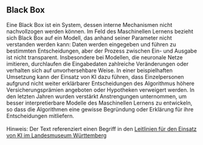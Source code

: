 ## Black Box
Eine Black Box ist ein System, dessen interne Mechanismen nicht nachvollzogen werden können. Im Feld des Maschinellen Lernens bezieht sich Black Box auf ein Modell, das anhand seiner Parameter nicht verstanden werden kann: Daten werden eingegeben und führen zu bestimmten Entscheidungen, aber der Prozess zwischen Ein- und Ausgabe ist nicht transparent. Insbesondere bei Modellen, die neuronale Netze imitieren, durchlaufen die Eingabedaten zahlreiche Veränderungen oder verhalten sich auf unvorhersehbare Weise. In einer beispielhaften Umsetzung kann der Einsatz von KI dazu führen, dass Einzelpersonen aufgrund nicht weiter erklärbarer Entscheidungen des Algorithmus höhere Versicherungsprämien angeboten oder Hypotheken verweigert werden. In den letzten Jahren wurden verstärkt Anstrengungen unternommen, um besser interpretierbare Modelle des Maschinellen Lernens zu entwickeln, so dass die Algorithmen eine gewisse Begründung oder Erklärung für ihre Entscheidungen mitliefern.
</br></br>
Hinweis: Der Text referenziert einen Begriff in den [Leitlinien für den Einsatz von KI im Landesmuseum Württemberg](01_Leitlinien.md)
